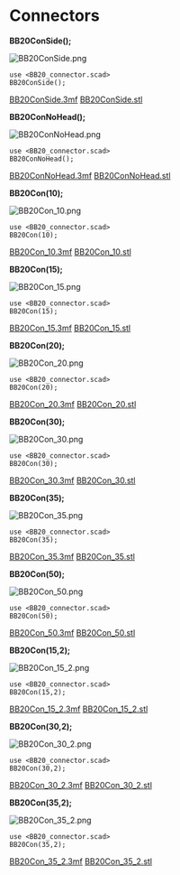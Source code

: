 # Connectors

**BB20ConSide();**

![BB20ConSide.png](BB20ConSide.png)

    use <BB20_connector.scad>
    BB20ConSide();

[BB20ConSide.3mf](BB20ConSide.3mf)
[BB20ConSide.stl](BB20ConSide.stl)



**BB20ConNoHead();**

![BB20ConNoHead.png](BB20ConNoHead.png)

    use <BB20_connector.scad>
    BB20ConNoHead();

[BB20ConNoHead.3mf](BB20ConNoHead.3mf)
[BB20ConNoHead.stl](BB20ConNoHead.stl)



**BB20Con(10);**

![BB20Con_10.png](BB20Con_10.png)

    use <BB20_connector.scad>
    BB20Con(10);

[BB20Con_10.3mf](BB20Con_10.3mf)
[BB20Con_10.stl](BB20Con_10.stl)



**BB20Con(15);**

![BB20Con_15.png](BB20Con_15.png)

    use <BB20_connector.scad>
    BB20Con(15);

[BB20Con_15.3mf](BB20Con_15.3mf)
[BB20Con_15.stl](BB20Con_15.stl)



**BB20Con(20);**

![BB20Con_20.png](BB20Con_20.png)

    use <BB20_connector.scad>
    BB20Con(20);

[BB20Con_20.3mf](BB20Con_20.3mf)
[BB20Con_20.stl](BB20Con_20.stl)



**BB20Con(30);**

![BB20Con_30.png](BB20Con_30.png)

    use <BB20_connector.scad>
    BB20Con(30);

[BB20Con_30.3mf](BB20Con_30.3mf)
[BB20Con_30.stl](BB20Con_30.stl)



**BB20Con(35);**

![BB20Con_35.png](BB20Con_35.png)

    use <BB20_connector.scad>
    BB20Con(35);

[BB20Con_35.3mf](BB20Con_35.3mf)
[BB20Con_35.stl](BB20Con_35.stl)



**BB20Con(50);**

![BB20Con_50.png](BB20Con_50.png)

    use <BB20_connector.scad>
    BB20Con(50);

[BB20Con_50.3mf](BB20Con_50.3mf)
[BB20Con_50.stl](BB20Con_50.stl)



**BB20Con(15,2);**

![BB20Con_15_2.png](BB20Con_15_2.png)

    use <BB20_connector.scad>
    BB20Con(15,2);

[BB20Con_15_2.3mf](BB20Con_15_2.3mf)
[BB20Con_15_2.stl](BB20Con_15_2.stl)



**BB20Con(30,2);**

![BB20Con_30_2.png](BB20Con_30_2.png)

    use <BB20_connector.scad>
    BB20Con(30,2);

[BB20Con_30_2.3mf](BB20Con_30_2.3mf)
[BB20Con_30_2.stl](BB20Con_30_2.stl)



**BB20Con(35,2);**

![BB20Con_35_2.png](BB20Con_35_2.png)

    use <BB20_connector.scad>
    BB20Con(35,2);

[BB20Con_35_2.3mf](BB20Con_35_2.3mf)
[BB20Con_35_2.stl](BB20Con_35_2.stl)



